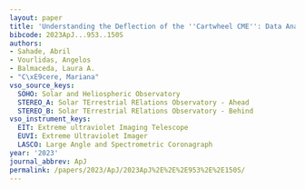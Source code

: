 ```yaml
---
layout: paper
title: 'Understanding the Deflection of the ''Cartwheel CME'': Data Analysis and Modeling'
bibcode: 2023ApJ...953..150S
authors:
- Sahade, Abril
- Vourlidas, Angelos
- Balmaceda, Laura A.
- "C\xE9cere, Mariana"
vso_source_keys:
  SOHO: Solar and Heliospheric Observatory
  STEREO_A: Solar TErrestrial RElations Observatory - Ahead
  STEREO_B: Solar TErrestrial RElations Observatory - Behind
vso_instrument_keys:
  EIT: Extreme ultraviolet Imaging Telescope
  EUVI: Extreme Ultraviolet Imager
  LASCO: Large Angle and Spectrometric Coronagraph
year: '2023'
journal_abbrev: ApJ
permalink: /papers/2023/ApJ/2023ApJ%2E%2E%2E953%2E%2E150S/
---
```

